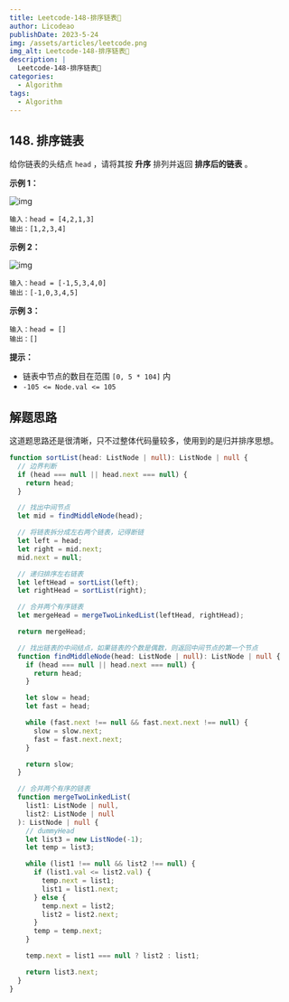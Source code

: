 ```yaml
---
title: Leetcode-148-排序链表📌
author: Licodeao
publishDate: 2023-5-24
img: /assets/articles/leetcode.png
img_alt: Leetcode-148-排序链表📌
description: |
  Leetcode-148-排序链表📌
categories:
  - Algorithm
tags:
  - Algorithm
---
```


## 148. 排序链表

给你链表的头结点 `head` ，请将其按 **升序** 排列并返回 **排序后的链表** 。

**示例 1：**

![img](https://assets.leetcode.com/uploads/2020/09/14/sort_list_1.jpg)

```
输入：head = [4,2,1,3]
输出：[1,2,3,4]
```

**示例 2：**

![img](https://assets.leetcode.com/uploads/2020/09/14/sort_list_2.jpg)

```
输入：head = [-1,5,3,4,0]
输出：[-1,0,3,4,5]
```

**示例 3：**

```
输入：head = []
输出：[]
```

**提示：**

- 链表中节点的数目在范围 `[0, 5 * 104]` 内
- `-105 <= Node.val <= 105`

## 解题思路

这道题思路还是很清晰，只不过整体代码量较多，使用到的是归并排序思想。

```typescript
function sortList(head: ListNode | null): ListNode | null {
  // 边界判断
  if (head === null || head.next === null) {
    return head;
  }

  // 找出中间节点
  let mid = findMiddleNode(head);

  // 将链表拆分成左右两个链表，记得断链
  let left = head;
  let right = mid.next;
  mid.next = null;

  // 递归排序左右链表
  let leftHead = sortList(left);
  let rightHead = sortList(right);

  // 合并两个有序链表
  let mergeHead = mergeTwoLinkedList(leftHead, rightHead);

  return mergeHead;

  // 找出链表的中间结点，如果链表的个数是偶数，则返回中间节点的第一个节点
  function findMiddleNode(head: ListNode | null): ListNode | null {
    if (head === null || head.next === null) {
      return head;
    }

    let slow = head;
    let fast = head;

    while (fast.next !== null && fast.next.next !== null) {
      slow = slow.next;
      fast = fast.next.next;
    }

    return slow;
  }

  // 合并两个有序的链表
  function mergeTwoLinkedList(
    list1: ListNode | null,
    list2: ListNode | null
  ): ListNode | null {
    // dummyHead
    let list3 = new ListNode(-1);
    let temp = list3;

    while (list1 !== null && list2 !== null) {
      if (list1.val <= list2.val) {
        temp.next = list1;
        list1 = list1.next;
      } else {
        temp.next = list2;
        list2 = list2.next;
      }
      temp = temp.next;
    }

    temp.next = list1 === null ? list2 : list1;

    return list3.next;
  }
}
```
